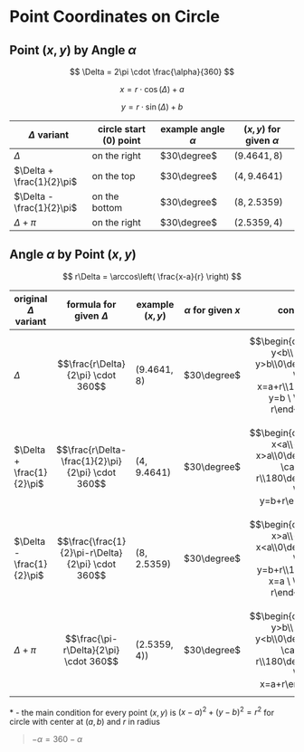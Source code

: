 # Point Coordinates on Circle

## Point $(x,y)$ by Angle $\alpha$

$$
\Delta = 2\pi \cdot \frac{\alpha}{360}
$$

$$
x = r \cdot \cos(\Delta) + a
$$

$$
y = r \cdot \sin(\Delta) + b
$$

| $\Delta$ variant | circle start (0) point | example angle $\alpha$ | $(x,y)$ for given $\alpha$ |
|--|--|--|--|
| $\Delta$ | on the right | $30\degree$ | $(9.4641, 8)$ |
| $\Delta + \frac{1}{2}\pi$ | on the top | $30\degree$ | $(4, 9.4641)$ |
| $\Delta - \frac{1}{2}\pi$ | on the bottom | $30\degree$ | $(8, 2.5359)$ |
| $\Delta + \pi$ | on the right | $30\degree$ | $(2.5359, 4)$ |

## Angle $\alpha$ by Point $(x,y)$

$$
r\Delta = \arccos\left( \frac{x-a}{r} \right)
$$

| original $\Delta$ variant | formula for given $\Delta$ | example $(x,y)$ | $\alpha$ for given $x$ | conditions* |
|--|--|--|--|--|
| $\Delta$ | $$\frac{r\Delta}{2\pi} \cdot 360$$ | $(9.4641,8)$ | $30\degree$ | $$\begin{cases}\alpha\iff y<b\\-\alpha\iff y>b\\0\degree\iff y=b \ \cap\ x=a+r\\180\degree\iff y=b \ \cap\ x=a-r\end{cases}$$ |
| $\Delta + \frac{1}{2}\pi$ | $$\frac{r\Delta-\frac{1}{2}\pi}{2\pi} \cdot 360$$ | $(4, 9.4641)$ | $30\degree$ | $$\begin{cases}\alpha\iff x<a\\-\alpha\iff x>a\\0\degree\iff x=a \ \cap\ y=b-r\\180\degree\iff x=a \ \cap\ y=b+r\end{cases}$$ |
| $\Delta - \frac{1}{2}\pi$ | $$\frac{\frac{1}{2}\pi-r\Delta}{2\pi} \cdot 360$$ | $(8, 2.5359)$ | $30\degree$ | $$\begin{cases}\alpha\iff x>a\\-\alpha\iff x<a\\0\degree\iff x=a \ \cap\ y=b+r\\180\degree\iff x=a \ \cap\ y=b-r\end{cases}$$ |
| $\Delta + \pi$ | $$\frac{\pi-r\Delta}{2\pi} \cdot 360$$ | $(2.5359, 4))$ | $30\degree$ | $$\begin{cases}\alpha\iff y>b\\-\alpha\iff y<b\\0\degree\iff y=b \ \cap\ x=a-r\\180\degree\iff y=b \ \cap\ x=a+r\end{cases}$$ |

\* - the main condition for every point $(x,y)$ is $(x-a)^2 + (y-b)^2 = r^2$ for circle with center at $(a,b)$ and $r$ in radius

> $-\alpha = 360-\alpha$